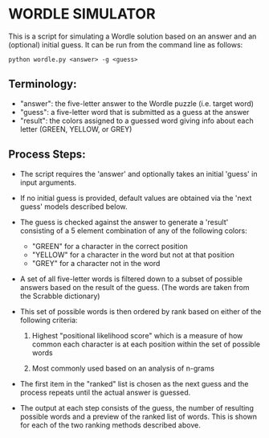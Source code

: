 # WORDLE SIMULATOR

This is a script for simulating a Wordle solution based on an answer and an (optional) initial guess.
It can be run from the command line as follows:


```
python wordle.py <answer> -g <guess>
```

## Terminology:

- "answer": the five-letter answer to the Wordle puzzle (i.e. target word)
- "guess": a five-letter word that is submitted as a guess at the answer
- "result": the colors assigned to a guessed word giving info about each letter (GREEN, YELLOW, or GREY) 


## Process Steps:

- The script requires the 'answer' and optionally takes an initial 'guess' in input arguments.
- If no initial guess is provided, default values are obtained via the 'next guess' models described below.
- The guess is checked against the answer to generate a 'result' consisting of a
5 element combination of any of the following colors:
    - "GREEN" for a character in the correct position
    - "YELLOW" for a character in the word but not at that position
    - "GREY" for a character not in the word
- A set of all five-letter words is filtered down to a subset of possible answers based
on the result of the guess. (The words are taken from the Scrabble dictionary)
- This set of possible words is then ordered by rank based on either of the following criteria:

    1. Highest "positional likelihood score" which is a measure of how common each character is at each position
    within the set of possible words

    2. Most commonly used based on an analysis of n-grams

- The first item in the "ranked" list is chosen as the next guess and the process repeats until the actual
answer is guessed.

- The output at each step consists of the guess, the number of resulting possible words
and a preview of the ranked list of words. This is shown for each of the two ranking methods
described above.
